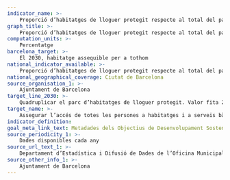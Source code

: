 ```yaml
---
indicator_name: >-
    Proporció d’habitatges de lloguer protegit respecte al total del parc d’habitatges principals
graph_title: >-
    Proporció d’habitatges de lloguer protegit respecte al total del parc d’habitatges principals
computation_units: >-
    Percentatge
barcelona_target: >-
    El 2030, habitatge assequible per a tothom
national_indicator_available: >-
    Proporció d’habitatges de lloguer protegit respecte al total del parc d’habitatges principals
national_geographical_coverage: Ciutat de Barcelona 
source_organisation_1: >-
    Ajuntament de Barcelona
target_line_2030: >-
    Quadruplicar el parc d’habitatges de lloguer protegit. Valor fita 2030: Superior al 5%
target_name: >-
    Assegurar l’accés de totes les persones a habitatges i a serveis bàsics adequats, segurs i assequibles, i millorar els barris marginals
indicator_definition:
goal_meta_link_text: Metadades dels Objectius de Desenvolupament Sostenible de les Nacions Unides (pdf 894kB)
source_periodicity_1: >-
    Dades disponibles cada any
source_url_text_1: >-
    Departament d’Estadística i Difusió de Dades de l’Oficina Municipal de Dades
source_other_info_1: >-
    Ajuntament de Barcelona
---
```

